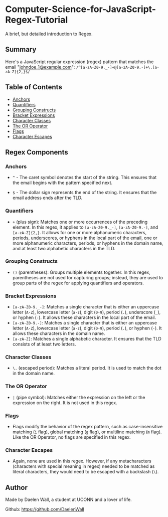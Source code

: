 # Computer-Science-for-JavaScript-Regex-Tutorial
A brief, but detailed introduction to Regex.

## Summary
Here's a JavaScript regular expression (regex) pattern that matches the email "johndoe_1@example.com": `/^[a-zA-Z0-9._-]+@[a-zA-Z0-9.-]+\.[a-zA-Z]{2,}$/`

## Table of Contents

- [Anchors](#anchors)
- [Quantifiers](#quantifiers)
- [Grouping Constructs](#grouping-constructs)
- [Bracket Expressions](#bracket-expressions)
- [Character Classes](#character-classes)
- [The OR Operator](#the-or-operator)
- [Flags](#flags)
- [Character Escapes](#character-escapes)

## Regex Components

### Anchors
* `^` - The caret symbol denotes the start of the string. This ensures that the email begins with the pattern specified next.

* `$` - The dollar sign represents the end of the string. It ensures that the email address ends after the TLD.

### Quantifiers
* `+` (plus sign): Matches one or more occurrences of the preceding element. In this regex, it applies to `[a-zA-Z0-9._-]`, `[a-zA-Z0-9.-]`, and `[a-zA-Z]{2,}`. It allows for one or more alphanumeric characters, periods, underscores, or hyphens in the local part of the email, one or more alphanumeric characters, periods, or hyphens in the domain name, and at least two alphabetic characters in the TLD.

### Grouping Constructs
* `()` (parentheses): Groups multiple elements together. In this regex, parentheses are not used for capturing groups; instead, they are used to group parts of the regex for applying quantifiers and operators.

### Bracket Expressions
* `[a-zA-Z0-9._-]`: Matches a single character that is either an uppercase letter (`A-Z`), lowercase letter (`a-z`), digit (`0-9`), period (`.`), underscore (`_`), or hyphen (`-`). It allows these characters in the local part of the email.
* `[a-zA-Z0-9.-]`: Matches a single character that is either an uppercase letter (`A-Z`), lowercase letter (`a-z`), digit (`0-9`), period (`.`), or hyphen (`-`). It allows these characters in the domain name.
* `[a-zA-Z]`: Matches a single alphabetic character. It ensures that the TLD consists of at least two letters.

### Character Classes
* `\.` (escaped period): Matches a literal period. It is used to match the dot in the domain name.

### The OR Operator
* `|` (pipe symbol): Matches either the expression on the left or the expression on the right. It is not used in this regex.

### Flags
* Flags modify the behavior of the regex pattern, such as case-insensitive matching (`i` flag), global matching (`g` flag), or multiline matching (`m` flag). Like the OR Operator, no flags are specified in this regex.

### Character Escapes
* Again, none are used in this regex. However, if any metacharacters (characters with special meaning in regex) needed to be matched as literal characters, they would need to be escaped with a backslash (`\`).

## Author
Made by Daelen Wall, a student at UCONN and a lover of life.

Github: https://github.com/DaelenWall